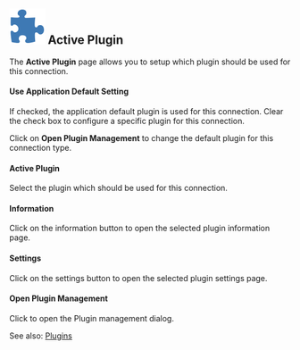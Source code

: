 ## ![](/r2023/images/RoyalTS/Application/SVG_ApplicationPlugins_32.svg#img_header) Active Plugin

The **Active Plugin** page allows you to setup which plugin should be used for this connection.

#### Use Application Default Setting

If checked, the application default plugin is used for this connection. Clear the check box to configure a specific plugin for this connection.

Click on **Open Plugin Management** to change the default plugin for this connection type.

#### Active Plugin

Select the plugin which should be used for this connection.

#### Information

Click on the information button to open the selected plugin information page.

#### Settings

Click on the settings button to open the selected plugin settings page.

#### Open Plugin Management

Click to open the Plugin management dialog.

See also: [Plugins](xref:royalts_intro_plugins)
